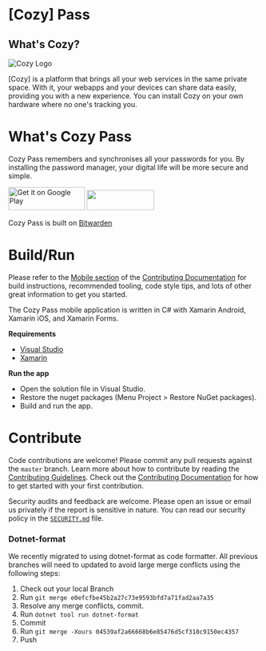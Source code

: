
[Cozy] Pass 
=======================


What's Cozy?
------------

![Cozy Logo](https://cdn.rawgit.com/cozy/cozy-guidelines/master/templates/cozy_logo_small.svg)

[Cozy] is a platform that brings all your web services in the same private space.  With it, your webapps and your devices can share data easily, providing you with a new experience. You can install Cozy on your own hardware where no one's tracking you.


# What's Cozy Pass

Cozy Pass remembers and synchronises all your passwords for you. By installing the password manager, your digital life will be more secure and simple.


<a href="https://play.google.com/store/apps/details?id=io.cozy.pass" target="_blank"><img alt="Get it on Google Play" src="https://imgur.com/YQzmZi9.png" width="153" height="46"></a> <a href="https://apps.apple.com/us/app/cozy-pass/id1502262449" target="_blank"><img src="https://imgur.com/GdGqPMY.png" width="135" height="40"></a>


Cozy Pass is built on [Bitwarden](https://github.com/bitwarden/mobile)
# Build/Run

Please refer to the [Mobile section](https://contributing.bitwarden.com/mobile/) of the [Contributing Documentation](https://contributing.bitwarden.com/) for build instructions, recommended tooling, code style tips, and lots of other great information to get you started.

The Cozy Pass mobile application is written in C# with Xamarin Android, Xamarin iOS, and Xamarin Forms.


**Requirements**

- [Visual Studio](https://visualstudio.microsoft.com/)
- [Xamarin](https://docs.microsoft.com/en-us/xamarin/get-started/installation/?pivots=windows)

**Run the app**

- Open the solution file in Visual Studio.
- Restore the nuget packages (Menu Project > Restore NuGet packages).
- Build and run the app.

# Contribute

Code contributions are welcome! Please commit any pull requests against the `master` branch. Learn more about how to contribute by reading the [Contributing Guidelines](https://contributing.bitwarden.com/contributing/). Check out the [Contributing Documentation](https://contributing.bitwarden.com/) for how to get started with your first contribution.

Security audits and feedback are welcome. Please open an issue or email us privately if the report is sensitive in nature. You can read our security policy in the [`SECURITY.md`](SECURITY.md) file.

### Dotnet-format

We recently migrated to using dotnet-format as code formatter. All previous branches will need to updated to avoid large merge conflicts using the following steps:

1. Check out your local Branch
2. Run `git merge e0efcfbe45b2a27c73e9593bfd7a71fad2aa7a35`
3. Resolve any merge conflicts, commit.
4. Run `dotnet tool run dotnet-format`
5. Commit
6. Run `git merge -Xours 04539af2a66668b6e85476d5cf318c9150ec4357`
7. Push

